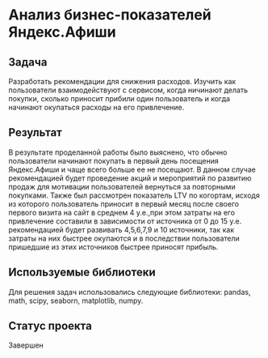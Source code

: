 
# Анализ бизнес-показателей Яндекс.Афиши

## Задача

Разработать рекомендации для снижения расходов. 
Изучить как пользователи взаимодействуют с сервисом, когда ничинают делать покупки, сколько приносит прибили один пользователь  и когда начинают окупаться расходы на его привлечение.

## Результат
 В результате проделанной работы было выяснено, что обычно пользователи начинают покупать в первый день посещения Яндекс.Афиши и чаще всего больше ее не посещают. В данном случае рекомендацией будет  проведение акций и  мероприятий по развитию продаж для мотивации пользователей вернуться за повторными покупками. Также был рассмотрен показатель LTV по когортам, исходя из которого пользователь приносит в первый месяц после своего первого визита на сайт в среднем 4 у.е.,при этом затраты  на его привлечение составили в зависимости от источника от 0 до 15 у.е. рекомендацией будет развивать 4,5,6,7,9 и 10 источники, так как затраты на них быстрее окупаются и в последствии пользователи пришедшие из этих источников  быстрее приносят прибыль.

## Используемые библиотеки
Для решения задач использовались следующие библиотеки: pandas, math, scipy, seaborn, matplotlib, numpy.

## Статус проекта
Завершен

